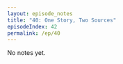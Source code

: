 ```yaml
---
layout: episode_notes
title: "40: One Story, Two Sources"
episodeIndex: 42
permalink: /ep/40
---
```

No notes yet.
